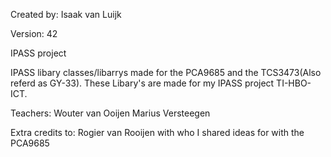 
Created by:
Isaak van Luijk

Version:
42

IPASS project

IPASS libary classes/libarrys made for the PCA9685 and the TCS3473(Also referd as GY-33).
These Libary's are made for my IPASS project TI-HBO-ICT.


Teachers:
Wouter van Ooijen
Marius Versteegen


Extra credits to:
Rogier van Rooijen with who I shared ideas for with the PCA9685


